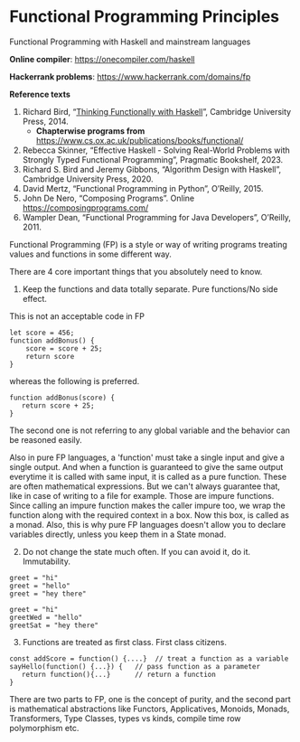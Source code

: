 # Functional Programming Principles

Functional Programming with Haskell and mainstream languages

**Online compiler**: https://onecompiler.com/haskell

**Hackerrank problems**: https://www.hackerrank.com/domains/fp

**Reference texts**

1. Richard Bird, “[Thinking Functionally with Haskell](https://elhacker.info/manuales/Lenguajes%20de%20Programacion/Haskell/Thinking%20Functionally%20With%20Haskell.pdf)”, Cambridge University Press, 2014.
   - **Chapterwise programs from** https://www.cs.ox.ac.uk/publications/books/functional/
2. Rebecca Skinner, “Effective Haskell - Solving Real-World Problems with Strongly Typed Functional Programming”, Pragmatic Bookshelf, 2023.
3. Richard S. Bird and Jeremy Gibbons, “Algorithm Design with Haskell”, Cambridge University Press, 2020.
4. David Mertz, “Functional Programming in Python”, O’Reilly, 2015.
5. John De Nero, “Composing Programs”. Online https://composingprograms.com/
6. Wampler Dean, “Functional Programming for Java Developers”, O’Reilly, 2011.

Functional Programming (FP) is a style or way of writing programs treating values and functions in some different way.

There are 4 core important things that you absolutely need to know.

1. Keep the functions and data totally separate. Pure functions/No side effect.

This is not an acceptable code in FP
```
let score = 456;
function addBonus() {
    score = score + 25;
    return score
}
```
whereas the following is preferred.
```
function addBonus(score) {
   return score + 25;
}
```
The second one is not referring to any global variable and the behavior can be reasoned easily.

Also in pure FP languages, a 'function' must take a single input and give a single output. And when a function is guaranteed to give the same output everytime it is called with same input, it is called as a pure function. These are often mathematical expressions. But we can't always guarantee that, like in case of writing to a file for example. Those are impure functions. Since calling an impure function makes the caller impure too, we wrap the function along with the required context in a box. Now this box, is called as a monad. Also, this is why pure FP languages doesn't allow you to declare variables directly, unless you keep them in a State monad.

2. Do not change the state much often. If you can avoid it, do it. Immutability.
```
greet = "hi"
greet = "hello"
greet = "hey there"
```
```
greet = "hi"
greetWed = "hello"
greetSat = "hey there"
```
3. Functions are treated as first class. First class citizens.
```
const addScore = function() {....}  // treat a function as a variable
sayHello(function() {...}) {   // pass function as a parameter
   return function(){...}      // return a function
}
```

There are two parts to FP, one is the concept of purity, and the second part is mathematical abstractions like Functors, Applicatives, Monoids, Monads, Transformers, Type Classes, types vs kinds, compile time row polymorphism etc.
